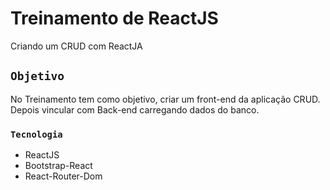 # Treinamento de ReactJS

Criando um CRUD com ReactJA

## `Objetivo`

No Treinamento tem como objetivo, criar um front-end da aplicação CRUD.
Depois vincular com Back-end carregando dados do banco.


### `Tecnologia`

- ReactJS
- Bootstrap-React
- React-Router-Dom


